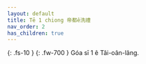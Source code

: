 ```yaml
---
layout: default
title: Tē 1 chiong 帝都ê洗禮
nav_order: 2
has_children: true
---
```



{: .fs-10 }
{: .fw-700 }
Góa sī 1 ê Tâi-oân-lâng.